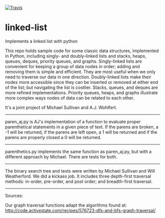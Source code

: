 [![Travis](https://travis-ci.org/scotist/data-structures.svg?branch=master)](https://travis-ci.org/scotist/data-structures.svg?branch=master)

# linked-list
Implements a linked list with python

This repo holds sample code for some classic data structures, implemented in Python, including singly- and doubly-linked lists and stacks, heaps, queues, deques, priority queues, and graphs. Singly-linked lists are convenient for keeping a group of data nodes in order; adding and removing them is simple and efficient. They are most useful when we only need to traverse our data in one direction. Doubly-linked lists make their nodes more accessible since they can be inserted or removed at either end of the list; but navigating the list is costlier. Stacks, queues, and deques are more refined implementations.  Priority queues, heaps, and graphs illustrate more complex ways nodes of data can be related to each other.

It's a joint project of Michael Sullivan and A.J. Wohlfert.

--------------

paren_aj.py is AJ's implementation of a function to evaluate proper parenthetical statements in a given piece of text.  If the parens are broken, a -1 will be returned, if the parens are left open, a 1 will be returned and if the parens are properly closed a 0 will be returned.


______________

parenthetics.py implements the same function as paren_aj.py, but with a different approach by Michael. There are tests for both.



______________


The binary search tree and tests were written by Michael Sullivan and Will Weatherford. We did a kickass job. It includes three depth-first traversal methods: in-order, pre-order, and post order; and breadth-first traversal.


______________

Sources:

Our graph traversal functions adapt the algorithms found at:
http://code.activestate.com/recipes/576723-dfs-and-bfs-graph-traversal/
